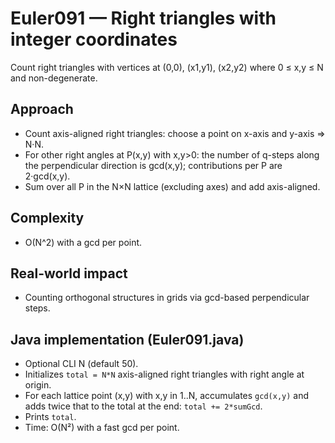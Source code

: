 # Euler091 — Right triangles with integer coordinates

Count right triangles with vertices at (0,0), (x1,y1), (x2,y2) where 0 ≤ x,y ≤ N and non-degenerate.

## Approach

- Count axis-aligned right triangles: choose a point on x-axis and y-axis ⇒ N·N.
- For other right angles at P(x,y) with x,y>0: the number of q-steps along the perpendicular direction is gcd(x,y); contributions per P are 2·gcd(x,y).
- Sum over all P in the N×N lattice (excluding axes) and add axis-aligned.

## Complexity
- O(N^2) with a gcd per point.

## Real-world impact
- Counting orthogonal structures in grids via gcd-based perpendicular steps.

## Java implementation (Euler091.java)
- Optional CLI N (default 50).
- Initializes `total = N*N` axis-aligned right triangles with right angle at origin.
- For each lattice point (x,y) with x,y in 1..N, accumulates `gcd(x,y)` and adds twice that to the total at the end: `total += 2*sumGcd`.
- Prints `total`.
- Time: O(N²) with a fast gcd per point.
